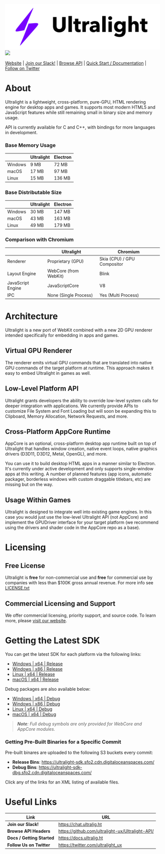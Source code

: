 <img src="logo.png" width="600">
<a href='https://ci.ultralig.ht/job/Ultralight/job/master/'><img src='https://ci.ultralig.ht/buildStatus/icon?job=Ultralight%2Fmaster'></a>

[Website](https://ultralig.ht) | [Join our Slack!](https://chat.ultralig.ht) | [Browse API](https://github.com/ultralight-ux/Ultralight-API/) | [Quick Start / Documentation](https://docs.ultralig.ht) | [Follow on Twitter](https://twitter.com/ultralight_ux)

# About

Ultralight is a lightweight, cross-platform, pure-GPU, HTML rendering engine for desktop apps and games. It supports most modern HTML5 and JavaScript features while still remaining small in binary size and memory usage.

API is currently available for C and C++, with bindings for more languages in development.

### Base Memory Usage

|            | Ultralight  | Electron  |
|------------|-------------|-----------|
| Windows    | 9 MB        | 72 MB     |
| macOS      | 17 MB       | 97 MB     |
| Linux      | 15 MB       | 136 MB    |

### Base Distributable Size

|            | Ultralight  | Electron  |
|------------|-------------|-----------|
| Windows    | 30 MB       | 147 MB    |
| macOS      | 43 MB       | 163 MB    |
| Linux      | 49 MB       | 179 MB    |

### Comparison with Chromium

|                   | Ultralight               | Chromium                    |
|-------------------|--------------------------|-----------------------------|
| Renderer          | Proprietary (GPU)        | Skia (CPU) / GPU Compositor |
| Layout Engine     | WebCore (from WebKit)    | Blink                       |
| JavaScript Engine | JavaScriptCore           | V8                          |
| IPC               | None (Single Process)    | Yes (Multi Process)         |

# Architecture

Ultralight is a new port of WebKit combined with a new 2D GPU renderer intended specifically for embedding in apps and games.

## Virtual GPU Renderer

The renderer emits virtual GPU commands that are translated into native GPU commands of the target platform at runtime. This approach makes it easy to embed Ultralight in games as well.

## Low-Level Platform API

Ultralight grants developers the ability to override low-level system calls for deeper integration with applications. We currently provide APIs to customize File System and Font Loading but will soon be expanding this to Clipboard, Memory Allocation, Network Requests, and more.

## Cross-Platform AppCore Runtime

AppCore is an optional, cross-platform desktop app runtime built on top of Ultralight that handles window creation, native event loops, native graphics drivers (D3D11, D3D12, Metal, OpenGL), and more.

You can use it to build desktop HTML apps in a manner similar to Electron. It's currently under active development and only supports single-window apps at this writing. A number of planned features (app icons, automatic packager, borderless windows with custom draggable titlebars, etc) are missing but on the way.

## Usage Within Games

Ultralight is designed to integrate well into existing game engines. In this case you would just use the low-level Ultralight API (not AppCore) and implement the GPUDriver interface for your target platform (we recommend using the drivers and shader code in the AppCore repo as a base).

# Licensing

## Free License

Ultralight is __free__ for non-commercial use and __free__ for commercial use by companies with less than $100K gross annual revenue. For more info see [LICENSE.txt](license/LICENSE.txt)

## Commercial Licensing and Support 

We offer commercial licensing, priority support, and source code. To learn more,  please [visit our website](https://ultralig.ht).

# Getting the Latest SDK

You can get the latest SDK for each platform via the following links:

 * [Windows | x64 | Release](https://ultralight-sdk.sfo2.cdn.digitaloceanspaces.com/ultralight-sdk-latest-win-x64.7z)
 * [Windows | x86 | Release](https://ultralight-sdk.sfo2.cdn.digitaloceanspaces.com/ultralight-sdk-latest-win-x86.7z)
 * [Linux | x64 | Release](https://ultralight-sdk.sfo2.cdn.digitaloceanspaces.com/ultralight-sdk-latest-linux-x64.7z)
 * [macOS | x64 | Release](https://ultralight-sdk.sfo2.cdn.digitaloceanspaces.com/ultralight-sdk-latest-mac-x64.7z)

Debug packages are also available below:

 * [Windows | x64 | Debug](https://ultralight-sdk-dbg.sfo2.cdn.digitaloceanspaces.com/ultralight-sdk-latest-win-x64.7z)
 * [Windows | x86 | Debug](https://ultralight-sdk-dbg.sfo2.cdn.digitaloceanspaces.com/ultralight-sdk-latest-win-x86.7z)
 * [Linux | x64 | Debug](https://ultralight-sdk-dbg.sfo2.cdn.digitaloceanspaces.com/ultralight-sdk-latest-linux-x64.7z)
 * [macOS | x64 | Debug](https://ultralight-sdk-dbg.sfo2.cdn.digitaloceanspaces.com/ultralight-sdk-latest-mac-x64.7z)

 > *__Note__: Full debug symbols are only provided for WebCore and AppCore modules.*

### Getting Pre-Built Binaries for a Specific Commit

Pre-built binares are uploaded to the following S3 buckets every commit:

 * __Release Bins__: <https://ultralight-sdk.sfo2.cdn.digitaloceanspaces.com/>
 * __Debug Bins__: <https://ultralight-sdk-dbg.sfo2.cdn.digitaloceanspaces.com/>

Click any of the links for an XML listing of available files.

# Useful Links

| Link                       | URL                                                 |
| -------------------------- | --------------------------------------------------- |
| __Join our Slack!__        | <https://chat.ultralig.ht>                          |
| __Browse API Headers__     | <https://github.com/ultralight-ux/Ultralight-API/>  |
| __Docs / Getting Started__ | <https://docs.ultralig.ht>                          |
| __Follow Us on Twitter__   | <https://twitter.com/ultralight_ux>                 |
